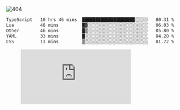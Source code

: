 ![404](https://user-images.githubusercontent.com/378023/89412096-6f759d80-d761-11ea-8c57-84b30ef3f2b1.png)

<!--START_SECTION:waka-->

```txt
TypeScript   10 hrs 46 mins  ████████████████████░░░░░   80.31 %
Lua          48 mins         █▓░░░░░░░░░░░░░░░░░░░░░░░   06.03 %
Other        46 mins         █▒░░░░░░░░░░░░░░░░░░░░░░░   05.80 %
YAML         33 mins         █░░░░░░░░░░░░░░░░░░░░░░░░   04.20 %
CSS          13 mins         ▒░░░░░░░░░░░░░░░░░░░░░░░░   01.72 %
```

<!--END_SECTION:waka-->
<figure><embed src="https://wakatime.com/share/@018b853e-267a-435d-a858-33e2b098b9d7/f3c3aa68-553a-4373-a9f9-2d456f62f780.svg"></embed></figure>
